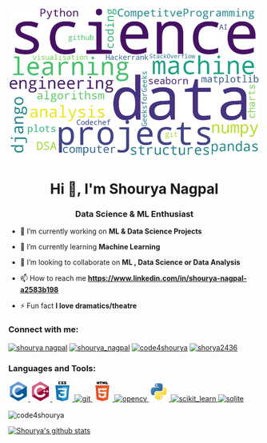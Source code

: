 ![I am GitHub Readme Generator's creator](https://github.com/code4shourya/WordCloud/blob/master/my1stwordcloud.png)
<h1 align="center">Hi 👋, I'm Shourya Nagpal</h1>
<h3 align="center">Data Science & ML Enthusiast</h3>

- 🔭 I’m currently working on **ML & Data Science Projects**

- 🌱 I’m currently learning **Machine Learning**

- 👯 I’m looking to collaborate on **ML , Data Science or Data Analysis**

- 📫 How to reach me **https://www.linkedin.com/in/shourya-nagpal-a2583b198**

- ⚡ Fun fact **I love dramatics/theatre**

<h3 align="left">Connect with me:</h3>
<p align="left">
<a href="https://linkedin.com/in/shourya nagpal" target="blank"><img align="center" src="https://raw.githubusercontent.com/rahuldkjain/github-profile-readme-generator/neutral-icons/src/images/icons/Social/linked-in-alt.svg" alt="shourya nagpal" height="30" width="40" /></a>
<a href="https://instagram.com/shourya_nagpal" target="blank"><img align="center" src="https://raw.githubusercontent.com/rahuldkjain/github-profile-readme-generator/neutral-icons/src/images/icons/Social/instagram.svg" alt="shourya_nagpal" height="30" width="40" /></a>
<a href="https://www.codechef.com/users/code4shourya" target="blank"><img align="center" src="https://cdn.jsdelivr.net/npm/simple-icons@3.1.0/icons/codechef.svg" alt="code4shourya" height="30" width="40" /></a>
<a href="https://www.hackerrank.com/shorya2436" target="blank"><img align="center" src="https://raw.githubusercontent.com/rahuldkjain/github-profile-readme-generator/neutral-icons/src/images/icons/Social/hackerrank.svg" alt="shorya2436" height="30" width="40" /></a>
</p>

<h3 align="left">Languages and Tools:</h3>
<p align="left"> <a href="https://www.cprogramming.com/" target="_blank"> <img src="https://raw.githubusercontent.com/devicons/devicon/master/icons/c/c-original.svg" alt="c" width="40" height="40"/> </a> <a href="https://www.w3schools.com/cpp/" target="_blank"> <img src="https://raw.githubusercontent.com/devicons/devicon/master/icons/cplusplus/cplusplus-original.svg" alt="cplusplus" width="40" height="40"/> </a> <a href="https://www.w3schools.com/css/" target="_blank"> <img src="https://raw.githubusercontent.com/devicons/devicon/master/icons/css3/css3-original-wordmark.svg" alt="css3" width="40" height="40"/> </a> <a href="https://git-scm.com/" target="_blank"> <img src="https://www.vectorlogo.zone/logos/git-scm/git-scm-icon.svg" alt="git" width="40" height="40"/> </a> <a href="https://www.w3.org/html/" target="_blank"> <img src="https://raw.githubusercontent.com/devicons/devicon/master/icons/html5/html5-original-wordmark.svg" alt="html5" width="40" height="40"/> </a> <a href="https://opencv.org/" target="_blank"> <img src="https://www.vectorlogo.zone/logos/opencv/opencv-icon.svg" alt="opencv" width="40" height="40"/> </a> <a href="https://www.python.org" target="_blank"> <img src="https://raw.githubusercontent.com/devicons/devicon/master/icons/python/python-original.svg" alt="python" width="40" height="40"/> </a> <a href="https://scikit-learn.org/" target="_blank"> <img src="https://upload.wikimedia.org/wikipedia/commons/0/05/Scikit_learn_logo_small.svg" alt="scikit_learn" width="40" height="40"/> </a> <a href="https://www.sqlite.org/" target="_blank"> <img src="https://www.vectorlogo.zone/logos/sqlite/sqlite-icon.svg" alt="sqlite" width="40" height="40"/> </a> </p>

<p><img align="center" src="https://github-readme-stats.vercel.app/api/top-langs?username=code4shourya&show_icons=true&locale=en&layout=compact" alt="code4shourya" /></p>

[![Shourya's github stats](https://github-readme-stats.vercel.app/api?username=code4shourya&show_icons=true&include_all_commits=true)](https://github-readme-stats.vercel.app/api?username=code4shourya&show_icons=true&include_all_commits=true)
